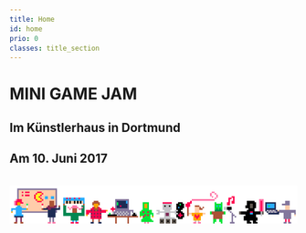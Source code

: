 ```yaml
---
title: Home
id: home
prio: 0
classes: title_section
---
```


<div class="flyer">
	<h1>MINI GAME JAM</h1>
	<h2>Im Künstlerhaus in Dortmund</h2>
	<h2>Am 10. Juni 2017</h2>
	<br>
	<img src="./img/people.png" id="people" alt="Schmuckbild Menschen und Maschinen machen Spiele">
</div>
